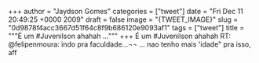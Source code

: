 
+++
author = "Jaydson Gomes"
categories = ["tweet"]
date = "Fri Dec 11 20:49:25 +0000 2009"
draft = false
image = "{TWEET_IMAGE}"
slug = "0d9878f4acc3667d51f64c8f9b686120e9093af1"
tags = ["tweet"]
title = """É um #Juvenilson ahahah  ..."""
+++
É um #Juvenilson ahahah  RT: @felipenmoura: indo pra faculdade...¬¬ ... nao tenho mais 'idade" pra isso, aff
